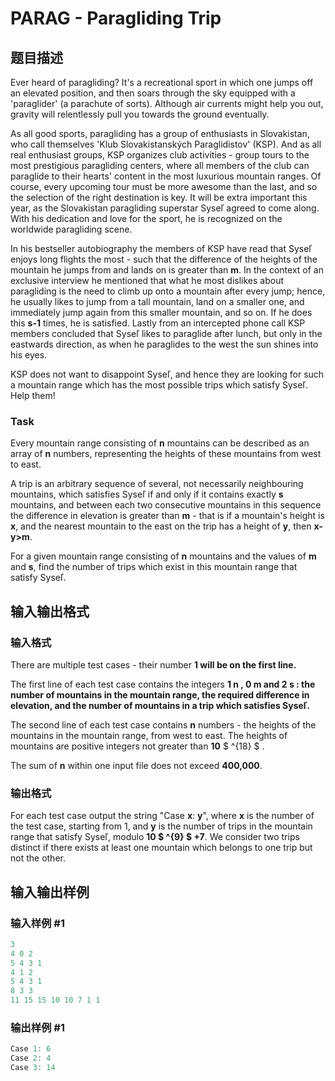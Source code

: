 # PARAG - Paragliding Trip

## 题目描述

Ever heard of paragliding? It's a recreational sport in which one jumps off an elevated position, and then soars through the sky equipped with a 'paraglider' (a parachute of sorts). Although air currents might help you out, gravity will relentlessly pull you towards the ground eventually.

As all good sports, paragliding has a group of enthusiasts in Slovakistan, who call themselves 'Klub Slovakistanských Paraglidistov' (KSP). And as all real enthusiast groups, KSP organizes club activities - group tours to the most prestigious paragliding centers, where all members of the club can paraglide to their hearts' content in the most luxurious mountain ranges. Of course, every upcoming tour must be more awesome than the last, and so the selection of the right destination is key. It will be extra important this year, as the Slovakistan paragliding superstar Syseľ agreed to come along. With his dedication and love for the sport, he is recognized on the worldwide paragliding scene.

In his bestseller autobiography the members of KSP have read that Syseľ enjoys long flights the most - such that the difference of the heights of the mountain he jumps from and lands on is greater than **m**. In the context of an exclusive interview he mentioned that what he most dislikes about paragliding is the need to climb up onto a mountain after every jump; hence, he usually likes to jump from a tall mountain, land on a smaller one, and immediately jump again from this smaller mountain, and so on. If he does this **s-1** times, he is satisfied. Lastly from an intercepted phone call KSP members concluded that Syseľ likes to paraglide after lunch, but only in the eastwards direction, as when he paraglides to the west the sun shines into his eyes.

KSP does not want to disappoint Syseľ, and hence they are looking for such a mountain range which has the most possible trips which satisfy Syseľ. Help them!

### Task

Every mountain range consisting of **n** mountains can be described as an array of **n** numbers, representing the heights of these mountains from west to east.

A trip is an arbitrary sequence of several, not necessarily neighbouring mountains, which satisfies Syseľ if and only if it contains exactly **s** mountains, and between each two consecutive mountains in this sequence the difference in elevation is greater than **m** - that is if a mountain's height is **x**, and the nearest mountain to the east on the trip has a height of **y**, then **x-y>m**.

For a given mountain range consisting of **n** mountains and the values of **m** and **s**, find the number of trips which exist in this mountain range that satisfy Syseľ.

## 输入输出格式

### 输入格式

There are multiple test cases - their number **1 will be on the first line.**

The first line of each test case contains the integers **1 **n , **0 **m and **2 **s : the number of mountains in the mountain range, the required difference in elevation, and the number of mountains in a trip which satisfies Syseľ.************

The second line of each test case contains **n** numbers - the heights of the mountains in the mountain range, from west to east. The heights of mountains are positive integers not greater than **10** $ ^{18} $ .

The sum of **n** within one input file does not exceed **400,000**.

### 输出格式

For each test case output the string "Case **x**: **y**", where **x** is the number of the test case, starting from 1, and **y** is the number of trips in the mountain range that satisfy Syseľ, modulo **10 $ ^{9} $ +7**. We consider two trips distinct if there exists at least one mountain which belongs to one trip but not the other.

## 输入输出样例

### 输入样例 #1

```cpp
3
4 0 2
5 4 3 1
4 1 2
5 4 3 1
8 3 3
11 15 15 10 10 7 1 1
```


### 输出样例 #1

```cpp
Case 1: 6
Case 2: 4
Case 3: 14
```


